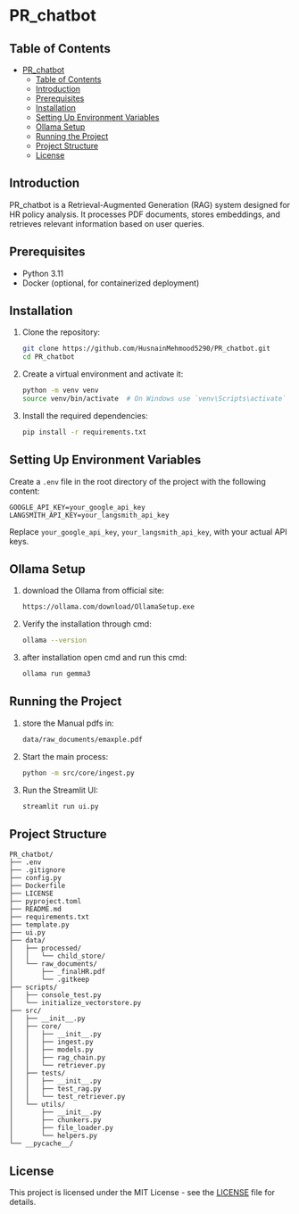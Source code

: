 # PR_chatbot

## Table of Contents
- [PR\_chatbot](#pr_chatbot)
  - [Table of Contents](#table-of-contents)
  - [Introduction](#introduction)
  - [Prerequisites](#prerequisites)
  - [Installation](#installation)
  - [Setting Up Environment Variables](#setting-up-environment-variables)
  - [Ollama Setup](#ollama-setup)
  - [Running the Project](#running-the-project)
  - [Project Structure](#project-structure)
  - [License](#license)

## Introduction
PR_chatbot is a Retrieval-Augmented Generation (RAG) system designed for HR policy analysis. It processes PDF documents, stores embeddings, and retrieves relevant information based on user queries.

## Prerequisites
- Python 3.11
- Docker (optional, for containerized deployment)

## Installation
1. Clone the repository:
    ```sh
    git clone https://github.com/HusnainMehmood5290/PR_chatbot.git
    cd PR_chatbot
    ```

2. Create a virtual environment and activate it:
    ```sh
    python -m venv venv
    source venv/bin/activate  # On Windows use `venv\Scripts\activate`
    ```

3. Install the required dependencies:
    ```sh
    pip install -r requirements.txt
    ```

## Setting Up Environment Variables
Create a `.env` file in the root directory of the project with the following content:
```
GOOGLE_API_KEY=your_google_api_key
LANGSMITH_API_KEY=your_langsmith_api_key
```
Replace `your_google_api_key`, `your_langsmith_api_key`,  with your actual API keys.

## Ollama Setup
1. download the Ollama from official site:
    ```sh
    https://ollama.com/download/OllamaSetup.exe
    ```

2. Verify the installation through cmd:
    ```sh
    ollama --version
    ```

3. after installation open cmd and run this cmd:
    ```sh
    ollama run gemma3
    ```

## Running the Project
1. store the Manual pdfs in:
    ```sh
    data/raw_documents/emaxple.pdf
    ```

2. Start the main process:
    ```sh
    python -m src/core/ingest.py
    ```

3. Run the Streamlit UI:
    ```sh
    streamlit run ui.py
    ```

## Project Structure
```
PR_chatbot/
├── .env
├── .gitignore
├── config.py
├── Dockerfile
├── LICENSE
├── pyproject.toml
├── README.md
├── requirements.txt
├── template.py
├── ui.py
├── data/
│   ├── processed/
│   │   └── child_store/
│   └── raw_documents/
│       ├── _finalHR.pdf
│       └── .gitkeep
├── scripts/
│   ├── console_test.py
│   └── initialize_vectorstore.py
├── src/
│   ├── __init__.py
│   ├── core/
│   │   ├── __init__.py
│   │   ├── ingest.py
│   │   ├── models.py
│   │   ├── rag_chain.py
│   │   └── retriever.py
│   ├── tests/
│   │   ├── __init__.py
│   │   ├── test_rag.py
│   │   └── test_retriever.py
│   └── utils/
│       ├── __init__.py
│       ├── chunkers.py
│       ├── file_loader.py
│       └── helpers.py
└── __pycache__/
```

## License
This project is licensed under the MIT License - see the [LICENSE](LICENSE) file for details.
